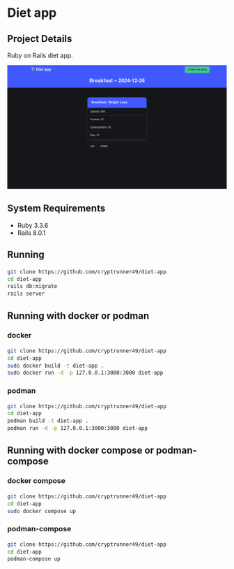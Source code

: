 # Diet app

## Project Details

Ruby on Rails diet app.

![Preview](doc/img/preview.png)

## System Requirements

* Ruby 3.3.6
* Rails 8.0.1

## Running
```bash
git clone https://github.com/cryptrunner49/diet-app
cd diet-app
rails db:migrate
rails server
```

## Running with docker or podman
### docker
```bash
git clone https://github.com/cryptrunner49/diet-app
cd diet-app
sudo docker build -t diet-app .
sudo docker run -d -p 127.0.0.1:3000:3000 diet-app
```
### podman
```bash
git clone https://github.com/cryptrunner49/diet-app
cd diet-app
podman build -t diet-app .
podman run -d -p 127.0.0.1:3000:3000 diet-app
```

## Running with docker compose or podman-compose
### docker compose
```bash
git clone https://github.com/cryptrunner49/diet-app
cd diet-app
sudo docker compose up
```
### podman-compose
```bash
git clone https://github.com/cryptrunner49/diet-app
cd diet-app
podman-compose up
```
